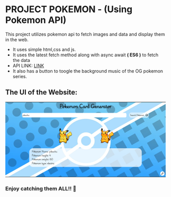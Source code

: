 # PROJECT POKEMON - (Using Pokemon API)

This project utilizes pokemon api to fetch images and data and display them in the web.

- It uses simple html,css and js.
- It uses the latest fetch method along with async await **( ES6 )** to fetch the data
- API LINK: [LINK](https://pokeapi.co/api/v2/pokemon/ditto)
- It also has a button to toogle the background music of the OG pokemon series.


## The UI of the Website:

![Website UI](./assets/website%20.png)

### Enjoy catching them ALL!! 🥰